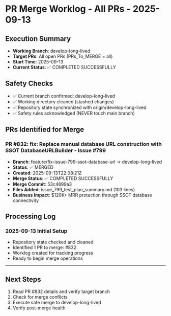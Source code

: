 # PR Merge Worklog - All PRs - 2025-09-13

## Execution Summary
- **Working Branch**: develop-long-lived
- **Target PRs**: All open PRs (PRs_To_MERGE = all)
- **Start Time**: 2025-09-13
- **Current Status**: ✅ COMPLETED SUCCESSFULLY

## Safety Checks
- ✅ Current branch confirmed: develop-long-lived
- ✅ Working directory cleaned (stashed changes)
- ✅ Repository state synchronized with origin/develop-long-lived
- ✅ Safety rules acknowledged (NEVER touch main branch)

## PRs Identified for Merge

### PR #832: fix: Replace manual database URL construction with SSOT DatabaseURLBuilder - Issue #799
- **Branch**: feature/fix-issue-799-ssot-database-url → develop-long-lived
- **Status**: ✅ MERGED
- **Created**: 2025-09-13T22:08:21Z
- **Merge Status**: ✅ COMPLETED SUCCESSFULLY
- **Merge Commit**: 53c4899a3
- **Files Added**: issue_799_test_plan_summary.md (103 lines)
- **Business Impact**: $120K+ MRR protection through SSOT database connectivity

## Processing Log

### 2025-09-13 Initial Setup
- Repository state checked and cleaned
- Identified 1 PR to merge: #832
- Worklog created for tracking progress
- Ready to begin merge operations

---

## Next Steps
1. Read PR #832 details and verify target branch
2. Check for merge conflicts
3. Execute safe merge to develop-long-lived
4. Verify post-merge health